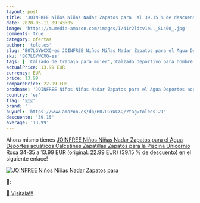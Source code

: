 ```yaml
---
layout: post
title: 'JOINFREE Niños Niñas Nadar Zapatos para  al 39.15 % de descuento'
date: 2020-05-11 09:43:05
image: 'https://m.media-amazon.com/images/I/41r2ldcv1eL._SL400_.jpg'
comments: true
category: ofertas
author: 'tole.es'
slug: 'B07LGYWCXQ-es JOINFREE Niños Niñas Nadar Zapatos para el Agua Deportes...'
sku: 'B07LGYWCXQ-es'
tags: [ 'Calzado de trabajo para mujer','Calzado deportivo para hombre','Calzado sanitario y de hostelería para mujer','Chanclas y sandalias de piscina para hombre','Sandalias y chanclas para niña','Zapatillas y calzado deportivo para hombre','Zapatos','Zapatos para hombre','Zapatos para mujer','Zapatos para niñas pequeñas','Zapatos y complementos','Zuecos sanitarios y de hostelería para mujer','Zuecos y mules para hombre','zapatos', ]
actualPrice: 13.99 EUR
currency: EUR
price: 13.99
comparePrice: 22.99 EUR
prodname: 'JOINFREE Niños Niñas Nadar Zapatos para el Agua Deportes acuáticos Calcetines Zapatillas Zapatos para la Piscina  Unicornio Rosa 34-35 '
country: 'es'
flag: '🇪🇸'
brand: ''
buyurl: 'https://www.amazon.es/dp/B07LGYWCXQ/?tag=tolees-21'
descuento: '39.15'
average: '13.99'
---
```


Ahora mismo tienes [JOINFREE Niños Niñas Nadar Zapatos para el Agua Deportes acuáticos Calcetines Zapatillas Zapatos para la Piscina  Unicornio Rosa 34-35 ](https://www.amazon.es/dp/B07LGYWCXQ/?tag=tolees-21) a 13.99 EUR (original: 22.99 EUR) (39.15 %  de descuento) en el siguiente enlace!

[![JOINFREE Niños Niñas Nadar Zapatos para ](https://m.media-amazon.com/images/I/41r2ldcv1eL._SL400_.jpg)](https://www.amazon.es/dp/B07LGYWCXQ/?tag=tolees-21)

🔎:


[🛒 Visítala!!!](https://www.amazon.es/dp/B07LGYWCXQ/?tag=tolees-21)

